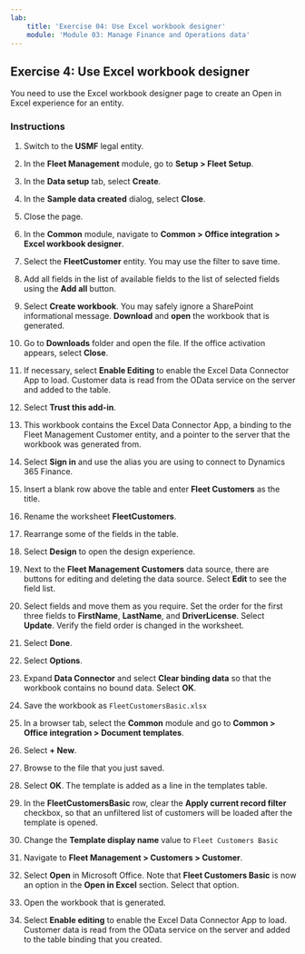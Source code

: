```yaml
---
lab:
    title: 'Exercise 04: Use Excel workbook designer'
    module: 'Module 03: Manage Finance and Operations data'
---
```

## Exercise 4: Use Excel workbook designer

You need to use the Excel workbook designer page to create an Open in Excel experience for an entity.

### Instructions

1.  Switch to the **USMF** legal entity.

2.  In the **Fleet Management** module, go to **Setup \> Fleet Setup**.

3.  In the **Data setup** tab, select **Create**. 

4.  In the **Sample data created** dialog, select **Close**. 

5.  Close the page. 

6.  In the **Common** module, navigate to **Common \> Office integration \> Excel workbook designer**. 

7.  Select the **FleetCustomer** entity. You may use the filter to save time. 

8.  Add all fields in the list of available fields to the list of selected fields using the **Add all** button.

9.  Select **Create workbook**. You may safely ignore a SharePoint informational message. **Download** and **open** the workbook that is generated.

10. Go to **Downloads** folder and open the file. If the office activation appears, select **Close**.

11. If necessary, select **Enable Editing** to enable the Excel Data Connector App to load. Customer data is read from the OData service on the server and added to the table.

12. Select **Trust this add-in**. 

13. This workbook contains the Excel Data Connector App, a binding to the Fleet Management Customer entity, and a pointer to the server that the workbook was generated from. 

14. Select **Sign in** and use the alias you are using to connect to Dynamics 365 Finance.

15. Insert a blank row above the table and enter **Fleet Customers** as the title.

16. Rename the worksheet **FleetCustomers**.

17. Rearrange some of the fields in the table.

18. Select **Design** to open the design experience.

19. Next to the **Fleet Management Customers** data source, there are buttons for editing and deleting the data source. Select **Edit** to see the field list. 

20. Select fields and move them as you require. Set the order for the first three fields to **FirstName**, **LastName**, and **DriverLicense**. Select **Update**. Verify the field order is changed in the worksheet.

21. Select **Done**.

22. Select **Options**.

23. Expand **Data Connector** and select **Clear binding data** so that the workbook contains no bound data. Select **OK**. 

24. Save the workbook as `FleetCustomersBasic.xlsx`

25. In a browser tab, select the **Common** module and go to **Common \> Office integration \> Document templates**. 

26. Select **+ New**. 

27. Browse to the file that you just saved.

28. Select **OK**. The template is added as a line in the templates table.

29. In the **FleetCustomersBasic** row, clear the **Apply current record filter** checkbox, so that an unfiltered list of customers will be loaded after the template is opened.

30. Change the **Template display name** value to `Fleet Customers Basic`

31. Navigate to **Fleet Management \> Customers \> Customer**. 

32. Select **Open** in Microsoft Office. Note that **Fleet Customers Basic** is now an option in the **Open in Excel** section. Select that option. 

33. Open the workbook that is generated. 

34. Select **Enable editing** to enable the Excel Data Connector App to load. Customer data is read from the OData service on the server and added to the table binding that 
you created. 

